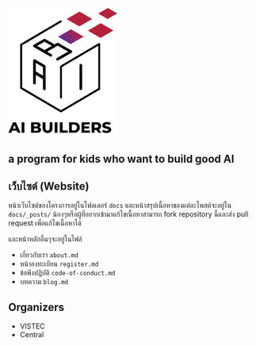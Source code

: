<p float="center">
  <img src="docs/images/logo-image.png" />
  <h2>a program for kids who want to build good AI</h2>
</p>

## เว็บไซต์ (Website)

หน้าเว็บไซต์ของโครงการอยู่ในโฟลเดอร์ `docs` และหน้าสรุปเนื้อหาของแต่ละโพสต์จะอยู่ใน `docs/_posts/`
น้องๆหรือผู้ที่อยากเข้ามาแก้ไขเนื้อหาสามารถ fork repository นี้และส่ง pull request เพื่อแก้ไขเนื้อหาได้

และหน้าหลักอื่นๆจะอยู่ในไฟล์
* เกี่ยวกับเรา `about.md`
* หน้าลงทะเบียน `register.md`
* ข้อพึงปฏิบัติ `code-of-conduct.md`
* บทความ `blog.md`

## Organizers

* VISTEC
* Central

